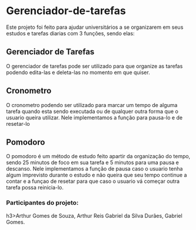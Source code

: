 # Gerenciador-de-tarefas

Este projeto foi feito para ajudar universitários a se organizarem em seus estudos e tarefas diarias com 3 funções, sendo elas:

<h2>Gerenciador de Tarefas</h2>
O gerenciador de tarefas pode ser utilizado para que organize as tarefas podendo edita-las e deleta-las no momento em que quiser.

<h2>Cronometro</h2>
O cronometro podendo ser utilizado para marcar um tempo de alguma tarefa quando esta sendo executada ou de qualquer outra forma que o usuario queira utilizar. Nele implementamos a função para pausa-lo e de resetar-lo

<h2>Pomodoro</h2>
O pomodoro é um método de estudo feito apartir da organização do tempo, sendo 25 minutos de foco em sua tarefa e 5 minutos para uma pausa e descanso. Nele implementamos a função de pausa caso o usuario tenha algum imprevisto durante o estudo e não queira que seu tempo continue a contar e a funçao de resetar para que caso o usuario vá começar outra tarefa possa reinicia-lo.

<h3><b>Participantes do projeto: </b></h3>h3>Arthur Gomes de Souza, Arthur Reis  Gabriel da Silva Durães, Gabriel Gomes.
